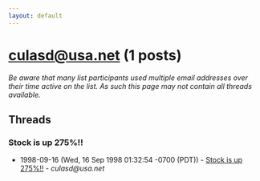 ```yaml
---
layout: default
---
```


# culasd@usa.net (1 posts)

_Be aware that many list participants used multiple email addresses over their time active on the list. As such this page may not contain all threads available._

## Threads

### Stock is up 275%!!
+ 1998-09-16 (Wed, 16 Sep 1998 01:32:54 -0700 (PDT)) - [Stock is up 275%!!](/archive/1998/09/4960b45840bff946d5d238b6d2dd12dd153120868be8e74779242067e04ca8a9) - _culasd@usa.net_

